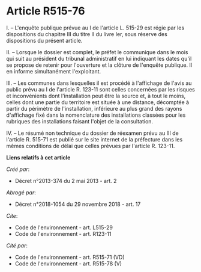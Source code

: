 # Article R515-76

I. – L'enquête publique prévue au I de l'article L. 515-29 est régie par les dispositions du chapitre III du titre II du
livre Ier, sous réserve des dispositions du présent article.

II. – Lorsque le dossier est complet, le préfet le communique dans le mois qui suit au président du tribunal administratif en
lui indiquant les dates qu'il se propose de retenir pour l'ouverture et la clôture de l'enquête publique. Il en informe
simultanément l'exploitant.

III. – Les communes dans lesquelles il est procédé à l'affichage de l'avis au public prévu au I de l'article R. 123-11 sont
celles concernées par les risques et inconvénients dont l'installation peut être la source et, à tout le moins, celles dont
une partie du territoire est située à une distance, décomptée à partir du périmètre de l'installation, inférieure au plus
grand des rayons d'affichage fixé dans la nomenclature des installations classées pour les rubriques des installations
faisant l'objet de la consultation.

IV. – Le résumé non technique du dossier de réexamen prévu au III de l'article R. 515-71 est publié sur le site internet de
la préfecture dans les mêmes conditions de délai que celles prévues par l'article R. 123-11.

**Liens relatifs à cet article**

_Créé par_:

  - Décret n°2013-374 du 2 mai 2013 - art. 2

_Abrogé par_:

  - Décret n°2018-1054 du 29 novembre 2018 - art. 17

_Cite_:

  - Code de l'environnement - art. L515-29
  - Code de l'environnement - art. R123-11

_Cité par_:

  - Code de l'environnement - art. R515-71 (VD)
  - Code de l'environnement - art. R515-78 (V)
